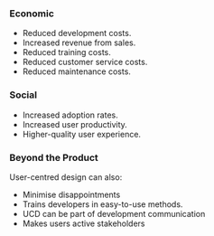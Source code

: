 ### Economic
- Reduced development costs.
- Increased revenue from sales.
- Reduced training costs.
- Reduced customer service costs.
- Reduced maintenance costs.
### Social
- Increased adoption rates.
- Increased user productivity.
- Higher-quality user experience.
### Beyond the Product
User-centred design can also:
- Minimise disappointments
- Trains developers in easy-to-use methods.
- UCD can be part of development communication
- Makes users active stakeholders